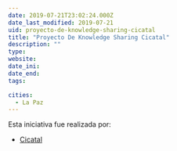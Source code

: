 ```yaml
---
date: 2019-07-21T23:02:24.000Z
date_last_modified: 2019-07-21
uid: proyecto-de-knowledge-sharing-cicatal
title: "Proyecto De Knowledge Sharing Cicatal"
description: ""
type: 
website: 
date_ini: 
date_end: 
tags:

cities: 
  - La Paz
---
```


Esta iniciativa fue realizada por:

- [Cicatal](/i/cicatal.html)
